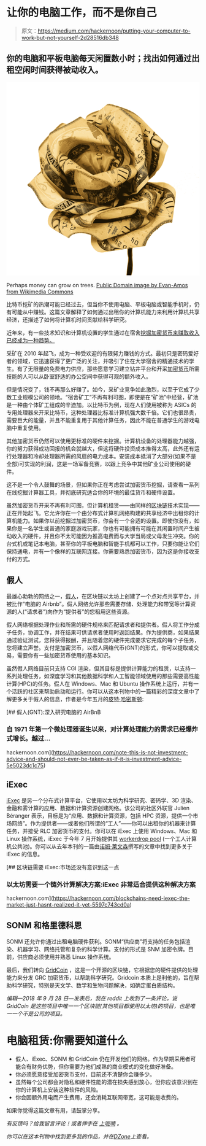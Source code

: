 # 让你的电脑工作，而不是你自己

> 原文：<https://medium.com/hackernoon/putting-your-computer-to-work-but-not-yourself-2d28516db348>

## 你的电脑和平板电脑每天闲置数小时；找出如何通过出租空闲时间获得被动收入。

![](img/60bb7020e24da0423719eb52e6d96d04.png)

Perhaps money can grow on trees. [Public Domain image by Evan-Amos from Wikimedia Commons](https://commons.wikimedia.org/wiki/File:Money-flower.jpg)

比特币挖矿的热潮可能已经过去，但当你不使用电脑、平板电脑或智能手机时，仍有可能从中赚钱。这篇文章解释了如何通过出租你的计算机能力来利用计算机共享经济，还描述了如何将计算机时间贡献给科学研究。

近年来，有一些技术知识和计算机设置的学生通过在宿舍[挖掘加密货币来赚取收入已经成为一种趋势。](https://qz.com/1160667/the-secret-lives-of-students-who-mine-cryptocurrency-in-their-dorm-rooms/)

采矿在 2010 年起飞，成为一种受欢迎的有限努力赚钱的方式。最初只是密码爱好者的领域，它迅速获得了更广泛的关注，并吸引了住在大学宿舍的精通技术的学生。有了无限量的免费电力供应，那些愿意学习建立钻井平台和开采[加密货币](https://hackernoon.com/tagged/cryptocurrency)所需技能的人可以从卧室舒适的办公空间中获得可观的额外收入。

但是情况变了，钱不再那么好赚了。如今，采矿业竞争如此激烈，以至于它成了少数工业规模公司的领地。“宿舍矿工”不再有利可图，即使是在“矿池”中经营，矿池是一种由个体矿工组成的辛迪加。以比特币为例，现在人们使用被称为 ASICs 的专用处理器来开采比特币，这种处理器比标准计算机强大数千倍。它们也很昂贵，需要巨大的能量，并且不能重复用于其他计算任务，因此不能在普通学生的游戏电脑中重复使用。

其他加密货币仍然可以使用更标准的硬件来挖掘。计算机设备的处理器能力越强，你的努力获得成功回报的机会就越大，但这将硬件投资成本推得太高，此外还有运行处理器和冷却处理器所需的风扇的电力成本。安装成本抵消了大部分(如果不是全部)可实现的利润，这是一场军备竞赛，以跟上竞争中其他矿业公司使用的硬件。

这不是一个令人鼓舞的场景，但如果你正在考虑尝试加密货币挖掘，请查看一系列在线挖掘计算器工具，并彻底研究适合你的环境的最佳货币和硬件设置。

虽然加密货币开采不再有利可图，但计算机租赁——由同样的[区块链](https://hackernoon.com/tagged/blockchain)技术实现——正在开始起飞。它允许你在一个由分布式计算机网络构建的共享经济中出租你的计算机能力。如果你以前挖掘过加密货币，你会有一个合适的设置。即使你没有，如果你是一名学生或普通的家庭游戏玩家，你也有可能拥有可能在其闲置时间产生被动收入的硬件，并且你不太可能因为推高电费而与大学当局或父母发生冲突。你的台式机或笔记本电脑，甚至你的平板电脑和智能手机都可以工作，只要你能让它们保持通电，并有一个像样的互联网连接。你需要熟悉加密货币，因为这是你接收支付的方式。

## 假人

最雄心勃勃的网络之一，[假人](https://golem.network/)，在区块链以太坊上创建了一个点对点共享平台，并被比作“电脑的 Airbnb”。假人网络允许那些需要存储、处理能力和带宽等计算资源的人(“请求者”)向作为“提供者”的您租用这些资源。

假人网络根据处理作业和所需的硬件规格来匹配请求者和提供者。假人将工作分成子任务，协调工作，并在结果可供请求者使用时返回结果。作为提供商，如果结果通过验证测试，您将获得报酬，并且随着您的硬件完成要求它完成的每个子任务，您将建立声誉。支付是加密货币，以假人网络代币(GNT)的形式，你可以提取或交易，需要你有一些加密货币使用的基本知识。

虽然假人网络目前只支持 CGI 渲染，但其目标是提供计算能力的租赁，以支持一系列处理任务，如深度学习和其他数据科学和人工智能领域使用的那些需要高性能计算(HPC)的任务。假人在 Windows、Mac 和 Ubuntu 操作系统上运行，并有一个活跃的社区来帮助启动和运行。你可以从这本刊物中的一篇精彩的深度文章中了解更多关于假人的信息，作者是今年五月的[皮特·哈密斯顿](https://medium.com/u/675307bbbd37?source=post_page-----2d28516db348--------------------------------):

[](https://hackernoon.com/note-this-is-not-investment-advice-and-should-not-ever-be-taken-as-if-it-is-investment-advice-5e5023dc1c75) [## 假人(GNT):深入研究电脑的 AirBnB

### 自 1971 年第一个微处理器诞生以来，对计算处理能力的需求已经爆炸式增长。越过…

hackernoon.com](https://hackernoon.com/note-this-is-not-investment-advice-and-should-not-ever-be-taken-as-if-it-is-investment-advice-5e5023dc1c75) 

## iExec

[iExec](https://iex.ec/) 是另一个分布式计算平台，它使用以太坊为科学研究、密码学、3D 渲染、金融和雾计算的应用、数据和计算资源创建网络。该公司的社区外联官 Julien Béranger 表示，目标是为“应用、数据和计算资源，包括 HPC 资源，提供一个市场网络”。作为提供者——或者他们所谓的“工人”——你可以出租你的机器来计算任务，并接受 RLC 加密货币的支付。你可以在 iExec 上使用 Windows、Mac 和 Linux 操作系统，iExec 于今年 7 月开始提供其 [workerdrop pool](/iex-ec/iexec-workerdrop-1-c495774146ff) (一个工人计算机公共池)。你可以从去年本刊的一篇由[诺姆·莱文森](https://medium.com/u/409f06c945b0?source=post_page-----2d28516db348--------------------------------)撰写的文章中找到更多关于 iExec 的信息。

[](https://hackernoon.com/blockchains-need-iexec-the-market-just-hasnt-realized-it-yet-5597c743cd0a) [## 区块链需要 iExec:市场还没有意识到这一点

### 以太坊需要一个链外计算解决方案:iExec 非常适合提供这种解决方案

hackernoon.com](https://hackernoon.com/blockchains-need-iexec-the-market-just-hasnt-realized-it-yet-5597c743cd0a) 

## SONM 和格里德科恩

SONM 还允许你通过出租电脑硬件获利。SONM“供应商”将支持的任务包括渲染、机器学习、网络托管和复杂的科学计算。支付的形式是 SNM 加密令牌。目前，供应商必须使用并熟悉 Linux 操作系统。

最后，我们转向 [GridCoin](https://gridcoin.us/) ，这是一个开源的区块链，它根据您的硬件提供的处理能力来分发 GRC 加密货币，以帮助科学研究。Gridcoin 本质上是利他的，旨在帮助科学研究，特别是天文学、数学和生物问题解决，如确定蛋白质结构。

*编辑—2018 年 9 月 28 日—发表后，我在 reddit 上收到了一条评论，说 GridCoin 是这些项目中唯一一个区块链(其他项目都使用以太坊)的项目，也是唯一一个不是公司的项目。*

# 电脑租赁:你需要知道什么

*   假人、iExec、SONM 和 GridCoin 仍在开发他们的网络。作为早期采用者可能会有财务优势，但你需要为他们成熟的商业模式的变化做好准备。
*   你必须愿意接受加密货币支付，目前还不清楚你会赚多少。
*   虽然每个公司都会对隐私和硬件性能的潜在损失感到放心，但你应该意识到在你的计算机上安装这种软件的风险。
*   你会因额外用电而产生费用，还会消耗互联网带宽，这可能是收费的。

如果你觉得这篇文章有用，请鼓掌分享。

*有反馈吗？给我留言评论！或者伸手在* [*上呢喃*](https://twitter.com/fluffymaccoy) *。*

*你可以在这本刊物中找到更多我的作品，并在*[*DZone*](https://dzone.com)*上查看。*